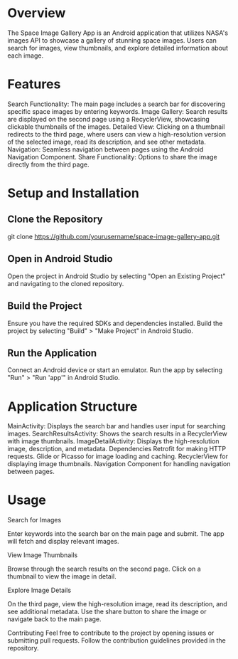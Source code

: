
# Overview
The Space Image Gallery App is an Android application that utilizes NASA's images API to showcase a gallery of stunning space images. Users can search for images, view thumbnails, and explore detailed information about each image.

# Features
Search Functionality: The main page includes a search bar for discovering specific space images by entering keywords.
Image Gallery: Search results are displayed on the second page using a RecyclerView, showcasing clickable thumbnails of the images.
Detailed View: Clicking on a thumbnail redirects to the third page, where users can view a high-resolution version of the selected image, read its description, and see other metadata.
Navigation: Seamless navigation between pages using the Android Navigation Component.
Share Functionality: Options to share the image directly from the third page.

# Setup and Installation
## Clone the Repository

git clone https://github.com/yourusername/space-image-gallery-app.git
## Open in Android Studio

Open the project in Android Studio by selecting "Open an Existing Project" and navigating to the cloned repository.

## Build the Project

Ensure you have the required SDKs and dependencies installed. Build the project by selecting "Build" > "Make Project" in Android Studio.


## Run the Application

Connect an Android device or start an emulator. Run the app by selecting "Run" > "Run 'app'" in Android Studio.

# Application Structure
MainActivity: Displays the search bar and handles user input for searching images.
SearchResultsActivity: Shows the search results in a RecyclerView with image thumbnails.
ImageDetailActivity: Displays the high-resolution image, description, and metadata.
Dependencies
Retrofit for making HTTP requests.
Glide or Picasso for image loading and caching.
RecyclerView for displaying image thumbnails.
Navigation Component for handling navigation between pages.
# Usage
Search for Images

Enter keywords into the search bar on the main page and submit. The app will fetch and display relevant images.

View Image Thumbnails

Browse through the search results on the second page. Click on a thumbnail to view the image in detail.

Explore Image Details

On the third page, view the high-resolution image, read its description, and see additional metadata. Use the share button to share the image or navigate back to the main page.

Contributing
Feel free to contribute to the project by opening issues or submitting pull requests. Follow the contribution guidelines provided in the repository.

